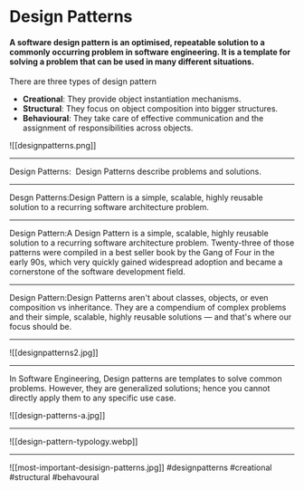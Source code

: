 # Design Patterns
#### A software design pattern is an optimised, repeatable solution to a commonly occurring problem in software engineering. It is a template for solving a problem that can be used in many different situations.

There are three types of design pattern

-   **Creational**: They provide object instantiation mechanisms.
-   **Structural**: They focus on object composition into bigger structures.
-   **Behavioural**: They take care of effective communication and the assignment of responsibilities across objects.



![[designpatterns.png]]
***
Design Patterns:  Design Patterns describe problems and solutions.

  <hr>

Desgn Patterns:Design Pattern is a simple, scalable, highly reusable solution to a recurring software architecture problem.

  <hr>

Design Pattern:A Design Pattern is a simple, scalable, highly reusable solution to a recurring software architecture problem. Twenty-three of those patterns were compiled in a best seller book by the Gang of Four in the early 90s, which very quickly gained widespread adoption and became a cornerstone of the software development field.

  <hr>

Design Pattern:Design Patterns aren't about classes, objects, or even composition vs inheritance. They are a compendium of complex problems and their simple, scalable, highly reusable solutions — and that's where our focus should be.
***

![[designpatterns2.jpg]]

***
In Software Engineering, Design patterns are templates to solve common problems. However, they are generalized solutions; hence you cannot directly apply them to any specific use case.


![[design-patterns-a.jpg]]
***
![[design-pattern-typology.webp]]
***
![[most-important-desisign-patterns.jpg]]
#designpatterns
#creational
#structural
#behavoural

